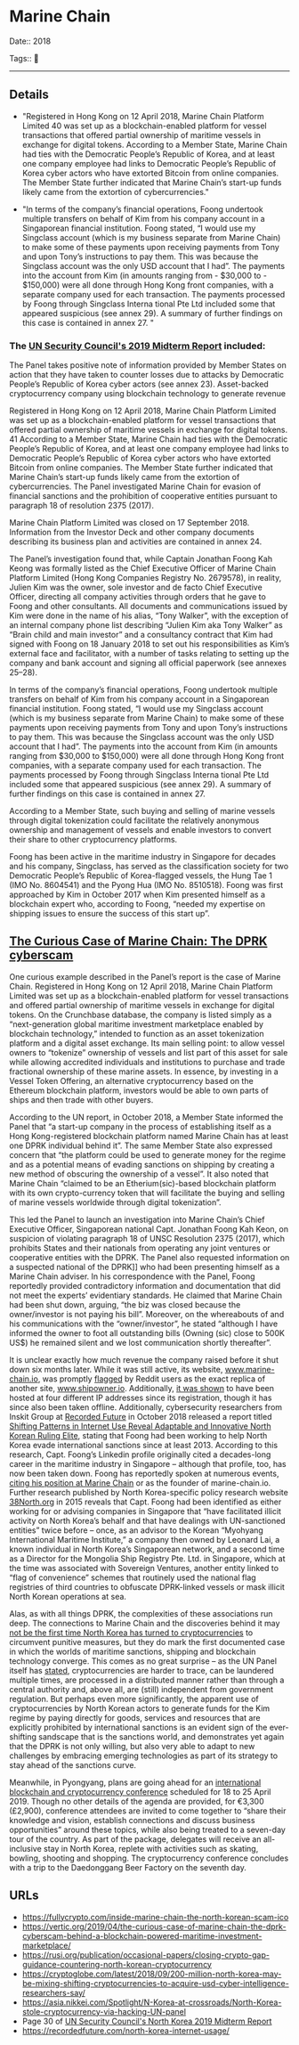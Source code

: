 # Marine Chain

Date:: 2018

Tags:: 💼

---



## Details

- "Registered in Hong Kong on 12 April 2018, Marine Chain Platform Limited 40 was set up as a blockchain-enabled platform for vessel transactions that offered partial ownership of maritime vessels in exchange for digital tokens. According to a Member State, Marine Chain had ties with the Democratic People’s Republic of Korea, and at least one company employee had links to Democratic People’s Republic of Korea cyber actors who have extorted Bitcoin from online companies. The Member State further indicated that Marine Chain’s start-up funds likely came from the extortion of cybercurrencies."

- "In terms of the company’s financial operations, Foong undertook multiple transfers on behalf of Kim from his company account in a Singaporean financial institution. Foong stated, “I would use my Singclass account (which is my business separate from Marine Chain) to make some of these payments upon receiving payments from Tony and upon Tony’s instructions to pay them. This was because the Singclass account was the only USD account that I had”. The payments into the account from Kim (in amounts ranging from - $30,000 to - $150,000) were all done through Hong Kong front companies, with a separate company used for each transaction. The payments processed by Foong through Singclass Interna tional Pte Ltd included some that appeared suspicious (see annex 29). A summary of further findings on this case is contained in annex 27. "


### The [UN Security Council's 2019 Midterm Report](../pdfs/2019-08-30_UN-Security-Council_s-2019-691.pdf) included:

The Panel takes positive note of information provided by Member States on action that they have taken to counter losses due to attacks by Democratic People’s Republic of Korea cyber actors (see annex 23). Asset-backed cryptocurrency company using blockchain technology to generate revenue

Registered in Hong Kong on 12 April 2018, Marine Chain Platform Limited was set up as a blockchain-enabled platform for vessel transactions that offered partial ownership of maritime vessels in exchange for digital tokens. 41 According to a Member State, Marine Chain had ties with the Democratic People’s Republic of Korea, and at least one company employee had links to Democratic People’s Republic of Korea cyber actors who have extorted Bitcoin from online companies. The Member State further indicated that Marine Chain’s start-up funds likely came from the extortion of cybercurrencies. The Panel investigated Marine Chain for evasion of financial sanctions and the prohibition of cooperative entities pursuant to paragraph 18 of resolution 2375 (2017).

Marine Chain Platform Limited was closed on 17 September 2018. Information from the Investor Deck and other company documents describing its business plan and activities are contained in annex 24.

The Panel’s investigation found that, while Captain Jonathan Foong Kah Keong was formally listed as the Chief Executive Officer of Marine Chain Platform Limited (Hong Kong Companies Registry No. 2679578), in reality, Julien Kim was the owner, sole investor and de facto Chief Executive Officer, directing all company activities through orders that he gave to Foong and other consultants. All documents and communications issued by Kim were done in the name of his alias, “Tony Walker”, with the exception of an internal company phone list describing “Julien Kim aka Tony Walker” as “Brain child and main investor” and a consultancy contract that Kim had signed with Foong on 18 January 2018 to set out his responsibilities as Kim’s external face and facilitator, with a number of tasks relating to setting up the company and bank account and signing all official paperwork (see annexes 25–28).

In terms of the company’s financial operations, Foong undertook multiple transfers on behalf of Kim from his company account in a Singaporean financial institution. Foong stated, “I would use my Singclass account (which is my business separate from Marine Chain) to make some of these payments upon receiving payments from Tony and upon Tony’s instructions to pay them. This was because the Singclass account was the only USD account that I had”. The payments into the account from Kim (in amounts ranging from $30,000 to $150,000) were all done through Hong Kong front companies, with a separate company used for each transaction. The payments processed by Foong through Singclass Interna tional Pte Ltd included some that appeared suspicious (see annex 29). A summary of further findings on this case is contained in annex 27.

According to a Member State, such buying and selling of marine vessels through digital tokenization could facilitate the relatively anonymous ownership and management of vessels and enable investors to convert their share to other cryptocurrency platforms.

Foong has been active in the maritime industry in Singapore for decades and his company, Singclass, has served as the classification society for two Democratic People’s Republic of Korea-flagged vessels, the Hung Tae 1 (IMO No. 8604541) and the Pyong Hua (IMO No. 8510518). Foong was first approached by Kim in October 2017 when Kim presented himself as a blockchain expert who, according to Foong, “needed my expertise on shipping issues to ensure the success of this start up”.


## [The Curious Case of Marine Chain: The DPRK cyberscam](https://fullycrypto.com/inside-marine-chain-the-north-korean-scam-ico)

One curious example described in the Panel’s report is the case of Marine Chain. Registered in Hong Kong on 12 April 2018, Marine Chain Platform Limited was set up as a blockchain-enabled platform for vessel transactions and offered partial ownership of maritime vessels in exchange for digital tokens. On the Crunchbase database, the company is listed simply as a “next-generation global maritime investment marketplace enabled by blockchain technology,” intended to function as an asset tokenization platform and a digital asset exchange. Its main selling point: to allow vessel owners to “tokenize” ownership of vessels and list part of this asset for sale while allowing accredited individuals and institutions to purchase and trade fractional ownership of these marine assets. In essence, by investing in a Vessel Token Offering, an alternative cryptocurrency based on the Ethereum blockchain platform, investors would be able to own parts of ships and then trade with other buyers.

According to the UN report, in October 2018, a Member State informed the Panel that “a start-up company in the process of establishing itself as a Hong Kong-registered blockchain platform named Marine Chain has at least one DPRK individual behind it”. The same Member State also expressed concern that “the platform could be used to generate money for the regime and as a potential means of evading sanctions on shipping by creating a new method of obscuring the ownership of a vessel”. It also noted that Marine Chain “claimed to be an Etherium(sic)-based blockchain platform with its own crypto-currency token that will facilitate the buying and selling of marine vessels worldwide through digital tokenization”.

This led the Panel to launch an investigation into Marine Chain’s Chief Executive Officer, Singaporean national Capt. Jonathan Foong Kah Keon, on suspicion of violating paragraph 18 of UNSC Resolution 2375 (2017), which prohibits States and their nationals from operating any joint ventures or cooperative entities with the DPRK. The Panel also requested information on a suspected national of the DPRK]] who had been presenting himself as a Marine Chain adviser. In his correspondence with the Panel, Foong reportedly provided contradictory information and documentation that did not meet the experts’ evidentiary standards. He claimed that Marine Chain had been shut down, arguing, “the biz was closed because the owner/investor is not paying his bill”. Moreover, on the whereabouts of and his communications with the “owner/investor”, he stated “although I have informed the owner to foot all outstanding bills (Owning (sic) close to 500K US$) he remained silent and we lost communication shortly thereafter”.

It is unclear exactly how much revenue the company raised before it shut down six months later. While it was still active, its website, www.marine-chain.io, was promptly [flagged](https://reddit.com/r/cryptocurrencyscams/comments/8a23za/marine_chainio_north_korea_scam_currency/) by Reddit users as the exact replica of another site, www.shipowner.io. Additionally, [it was shown](https://go.recordedfuture.com/hubfs/reports/cta-2018-1025.pdf) to have been hosted at four different IP addresses since its registration, though it has since also been taken offline. Additionally, cybersecurity researchers from Inskit Group at [Recorded Future](https://recordedfuture.com/) in October 2018 released a report titled [Shifting Patterns in Internet Use Reveal Adaptable and Innovative North Korean Ruling Elite](https://go.recordedfuture.com/hubfs/reports/cta-2018-1025.pdf), stating that Foong had been working to help North Korea evade international sanctions since at least 2013. According to this research, Capt. Foong’s Linkedin profile originally cited a decades-long career in the maritime industry in Singapore – although that profile, too, has now been taken down. Foong has reportedly spoken at numerous events, [citing his position at Marine Chain](https://gscc.co/) or as the founder of marine-chain.io. Further research published by North Korea-specific policy research website [38North.org](https://38north.org/2015/06/aberger062215/) in 2015 reveals that Capt. Foong had been identified as either working for or advising companies in Singapore that “have facilitated illicit activity on North Korea’s behalf and that have dealings with UN-sanctioned entities” twice before – once, as an advisor to the Korean “Myohyang International Maritime Institute,” a company then owned by Leonard Lai, a known individual in North Korea’s Singaporean network, and a second time as a Director for the Mongolia Ship Registry Pte. Ltd. in Singapore, which at the time was associated with Sovereign Ventures, another entity linked to “flag of convenience” schemes that routinely used the national flag registries of third countries to obfuscate DPRK-linked vessels or mask illicit North Korean operations at sea.

Alas, as with all things DPRK, the complexities of these associations run deep. The connections to Marine Chain and the discoveries behind it may [not be the first time North Korea has turned to cryptocurrencies](https://asia.nikkei.com/Spotlight/N-Korea-at-crossroads/North-Korea-stole-cryptocurrency-via-hacking-UN-panel) to circumvent punitive measures, but they do mark the first documented case in which the worlds of maritime sanctions, shipping and blockchain technology converge. This comes as no great surprise – as the UN Panel itself has [stated](https://undocs.org/S/2019/171), cryptocurrencies are harder to trace, can be laundered multiple times, are processed in a distributed manner rather than through a central authority and, above all, are (still) independent from government regulation. But perhaps even more significantly, the apparent use of cryptocurrencies by North Korean actors to generate funds for the Kim regime by paying directly for goods, services and resources that are explicitly prohibited by international sanctions is an evident sign of the ever-shifting sandscape that is the sanctions world, and demonstrates yet again that the DPRK is not only willing, but also very able to adapt to new challenges by embracing emerging technologies as part of its strategy to stay ahead of the sanctions curve.

Meanwhile, in Pyongyang, plans are going ahead for an [international blockchain and cryptocurrency conference](https://web.archive.org/web/20190212072923/https://korea-dpr.com/dprk-blockchain-conference-2019.html) scheduled for 18 to 25 April 2019. Though no other details of the agenda are provided, for €3,300 (£2,900), conference attendees are invited to come together to “share their knowledge and vision, establish connections and discuss business opportunities” around these topics, while also being treated to a seven-day tour of the country. As part of the package, delegates will receive an all-inclusive stay in North Korea, replete with activities such as skating, bowling, shooting and shopping. The cryptocurrency conference concludes with a trip to the Daedonggang Beer Factory on the seventh day.



## URLs

- https://fullycrypto.com/inside-marine-chain-the-north-korean-scam-ico
- https://vertic.org/2019/04/the-curious-case-of-marine-chain-the-dprk-cyberscam-behind-a-blockchain-powered-maritime-investment-marketplace/
- https://rusi.org/publication/occasional-papers/closing-crypto-gap-guidance-countering-north-korean-cryptocurrency
- https://cryptoglobe.com/latest/2018/09/200-million-north-korea-may-be-mixing-shifting-cryptocurrencies-to-acquire-usd-cyber-intelligence-researchers-say/
- https://asia.nikkei.com/Spotlight/N-Korea-at-crossroads/North-Korea-stole-cryptocurrency-via-hacking-UN-panel
- Page 30 of [UN Security Council's North Korea 2019 Midterm Report](../pdfs/2019-08-30_UN-Security-Council_s-2019-691.pdf)
- https://recordedfuture.com/north-korea-internet-usage/
